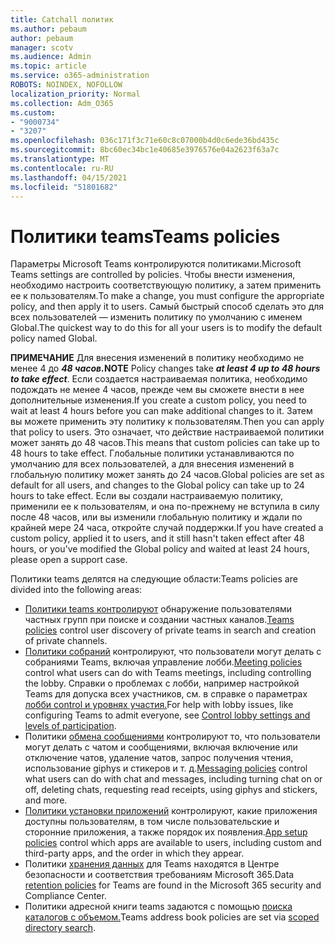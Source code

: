 ```yaml
---
title: Catchall политик
ms.author: pebaum
author: pebaum
manager: scotv
ms.audience: Admin
ms.topic: article
ms.service: o365-administration
ROBOTS: NOINDEX, NOFOLLOW
localization_priority: Normal
ms.collection: Adm_O365
ms.custom:
- "9000734"
- "3207"
ms.openlocfilehash: 036c171f3c71e60c8c07000b4d0c6ede36bd435c
ms.sourcegitcommit: 8bc60ec34bc1e40685e3976576e04a2623f63a7c
ms.translationtype: MT
ms.contentlocale: ru-RU
ms.lasthandoff: 04/15/2021
ms.locfileid: "51801682"
---
```

# <a name="teams-policies"></a><span data-ttu-id="e6515-102">Политики teams</span><span class="sxs-lookup"><span data-stu-id="e6515-102">Teams policies</span></span>

<span data-ttu-id="e6515-103">Параметры Microsoft Teams контролируются политиками.</span><span class="sxs-lookup"><span data-stu-id="e6515-103">Microsoft Teams settings are controlled by policies.</span></span> <span data-ttu-id="e6515-104">Чтобы внести изменения, необходимо настроить соответствующую политику, а затем применить ее к пользователям.</span><span class="sxs-lookup"><span data-stu-id="e6515-104">To make a change, you must configure the appropriate policy, and then apply it to users.</span></span> <span data-ttu-id="e6515-105">Самый быстрый способ сделать это для всех пользователей — изменить политику по умолчанию с именем Global.</span><span class="sxs-lookup"><span data-stu-id="e6515-105">The quickest way to do this for all your users is to modify the default policy named Global.</span></span> 

<span data-ttu-id="e6515-106">**ПРИМЕЧАНИЕ** Для внесения изменений в политику необходимо не менее 4 до **_48 часов._**</span><span class="sxs-lookup"><span data-stu-id="e6515-106">**NOTE** Policy changes take **_at least 4 up to 48 hours to take effect_**.</span></span> <span data-ttu-id="e6515-107">Если создается настраиваемая политика, необходимо подождать не менее 4 часов, прежде чем вы сможете внести в нее дополнительные изменения.</span><span class="sxs-lookup"><span data-stu-id="e6515-107">If you create a custom policy, you need to wait at least 4 hours before you can make additional changes to it.</span></span> <span data-ttu-id="e6515-108">Затем вы можете применить эту политику к пользователям.</span><span class="sxs-lookup"><span data-stu-id="e6515-108">Then you can apply that policy to users.</span></span> <span data-ttu-id="e6515-109">Это означает, что действие настраиваемой политики может занять до 48 часов.</span><span class="sxs-lookup"><span data-stu-id="e6515-109">This means that custom policies can take up to 48 hours to take effect.</span></span> <span data-ttu-id="e6515-110">Глобальные политики устанавливаются по умолчанию для всех пользователей, а для внесения изменений в глобальную политику может занять до 24 часов.</span><span class="sxs-lookup"><span data-stu-id="e6515-110">Global policies are set as default for all users, and changes to the Global policy can take up to 24 hours to take effect.</span></span> <span data-ttu-id="e6515-111">Если вы создали настраиваемую политику, применили ее к пользователям, и она по-прежнему не вступила в силу после 48 часов, или вы изменили глобальную политику и ждали по крайней мере 24 часа, откройте случай поддержки.</span><span class="sxs-lookup"><span data-stu-id="e6515-111">If you have created a custom policy, applied it to users, and it still hasn't taken effect after 48 hours, or you've modified the Global policy and waited at least 24 hours, please open a support case.</span></span>

<span data-ttu-id="e6515-112">Политики teams делятся на следующие области:</span><span class="sxs-lookup"><span data-stu-id="e6515-112">Teams policies are divided into the following areas:</span></span>

- <span data-ttu-id="e6515-113">[Политики teams контролируют](https://docs.microsoft.com/MicrosoftTeams/teams-policies) обнаружение пользователями частных групп при поиске и создании частных каналов.</span><span class="sxs-lookup"><span data-stu-id="e6515-113">[Teams policies](https://docs.microsoft.com/MicrosoftTeams/teams-policies) control user discovery of private teams in search and creation of private channels.</span></span>  
- <span data-ttu-id="e6515-114">[Политики собраний](https://docs.microsoft.com/microsoftteams/meeting-policies-in-teams) контролируют, что пользователи могут делать с собраниями Teams, включая управление лобби.</span><span class="sxs-lookup"><span data-stu-id="e6515-114">[Meeting policies](https://docs.microsoft.com/microsoftteams/meeting-policies-in-teams) control what users can do with Teams meetings, including controlling the lobby.</span></span> <span data-ttu-id="e6515-115">Справки о проблемах с лобби, например настройкой Teams для допуска всех участников, см. в справке о параметрах [лобби control и уровнях участия.](https://docs.microsoft.com/alchemyinsights/bypass-lobby)</span><span class="sxs-lookup"><span data-stu-id="e6515-115">For help with lobby issues, like configuring Teams to admit everyone, see [Control lobby settings and levels of participation](https://docs.microsoft.com/alchemyinsights/bypass-lobby).</span></span>
- <span data-ttu-id="e6515-116">Политики [обмена сообщениями](https://docs.microsoft.com/microsoftteams/messaging-policies-in-teams) контролируют то, что пользователи могут делать с чатом и сообщениями, включая включение или отключение чатов, удаление чатов, запрос получения чтения, использование giphys и стикеров и т. д.</span><span class="sxs-lookup"><span data-stu-id="e6515-116">[Messaging policies](https://docs.microsoft.com/microsoftteams/messaging-policies-in-teams) control what users can do with chat and messages, including turning chat on or off, deleting chats, requesting read receipts, using giphys and stickers, and more.</span></span>
- <span data-ttu-id="e6515-117">[Политики установки приложений](https://docs.microsoft.com/MicrosoftTeams/teams-app-setup-policies) контролируют, какие приложения доступны пользователям, в том числе пользовательские и сторонние приложения, а также порядок их появления.</span><span class="sxs-lookup"><span data-stu-id="e6515-117">[App setup policies](https://docs.microsoft.com/MicrosoftTeams/teams-app-setup-policies) control which apps are available to users, including custom and third-party apps, and the order in which they appear.</span></span>  
- <span data-ttu-id="e6515-118">Политики [хранения данных](https://docs.microsoft.com/microsoftteams/retention-policies) для Teams находятся в Центре безопасности и соответствия требованиям Microsoft 365.</span><span class="sxs-lookup"><span data-stu-id="e6515-118">Data [retention policies](https://docs.microsoft.com/microsoftteams/retention-policies) for Teams are found in the Microsoft 365 security and Compliance Center.</span></span>
- <span data-ttu-id="e6515-119">Политики адресной книги teams задаются с помощью [поиска каталогов с объемом.](https://docs.microsoft.com/MicrosoftTeams/teams-scoped-directory-search)</span><span class="sxs-lookup"><span data-stu-id="e6515-119">Teams address book policies are set via [scoped directory search](https://docs.microsoft.com/MicrosoftTeams/teams-scoped-directory-search).</span></span>